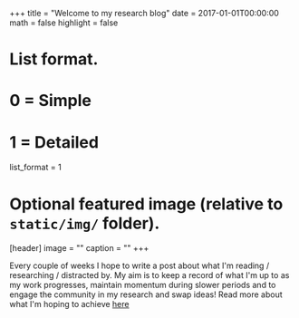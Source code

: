 +++
title = "Welcome to my research blog"
date = 2017-01-01T00:00:00
math = false
highlight = false

# List format.
#   0 = Simple
#   1 = Detailed
list_format = 1

# Optional featured image (relative to `static/img/` folder).
[header]
image = ""
caption = ""
+++

Every couple of weeks I hope to write a post about what I'm reading / researching / distracted by. My aim is to keep a record of what I'm up to as my work progresses, maintain momentum during slower periods and to engage the community in my research and swap ideas! Read more about what I'm hoping to achieve [here](/post/blog_intro/)